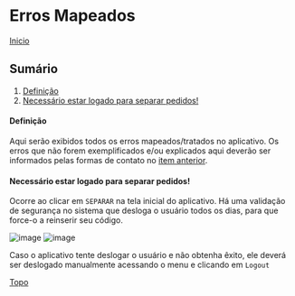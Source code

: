 # Erros Mapeados

[Inicio](https://github.com/peedroca/documentations/blob/master/Pick%20'n'%20Go/home.md#pick-n-go)

## Sumário

1. [Definição](https://github.com/peedroca/documentations/new/master/Pick%20'n'%20Go#defini%C3%A7%C3%A3o)
2. [Necessário estar logado para separar pedidos!](https://github.com/peedroca/documentations/new/master/Pick%20'n'%20Go#necess%C3%A1rio-estar-logado-para-separar-pedidos)

#### Definição

Aqui serão exibidos todos os erros mapeados/tratados no aplicativo. Os erros que não forem exemplificados e/ou explicados aqui deverão ser informados pelas formas de contato no [item anterior](https://github.com/peedroca/documentations/blob/master/Pick%20'n'%20Go/sobre.md#sobre).

#### Necessário estar logado para separar pedidos!

Ocorre ao clicar em `SEPARAR` na tela inicial do aplicativo. Há uma validação de segurança no sistema que desloga o usuário todos os dias, para que force-o a reinserir seu código. 

![image](http://hunes.com.br/imagens/mobile/pickngo/027.png)
![image](http://hunes.com.br/imagens/mobile/pickngo/028.png)

Caso o aplicativo tente deslogar o usuário e não obtenha êxito, ele deverá ser deslogado manualmente acessando o menu e clicando em `Logout`

[Topo](https://github.com/peedroca/documentations/blob/master/Pick%20'n'%20Go/errosMapeados.md#erros-mapeados)
